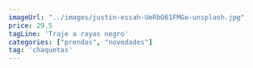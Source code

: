 ```yaml
---
imageUrl: "../images/justin-essah-UeRbO61FMGo-unsplash.jpg"
price: 29.5
tagLine: 'Traje a rayas negro'
categories: ["prendas", "novedades"]
tag: 'chaquetas'
---
```

